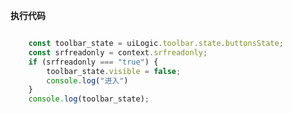 <p class="panel-title"><b>执行代码</b></p>

```javascript

    const toolbar_state = uiLogic.toolbar.state.buttonsState;
    const srfreadonly = context.srfreadonly;
    if (srfreadonly === "true") {
        toolbar_state.visible = false;
        console.log("进入")
    }
    console.log(toolbar_state);


```
